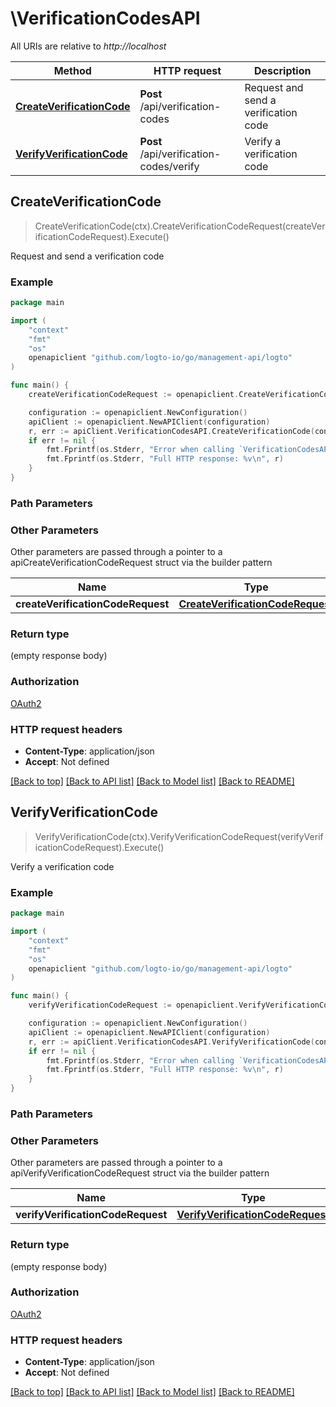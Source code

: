 # \VerificationCodesAPI

All URIs are relative to *http://localhost*

Method | HTTP request | Description
------------- | ------------- | -------------
[**CreateVerificationCode**](VerificationCodesAPI.md#CreateVerificationCode) | **Post** /api/verification-codes | Request and send a verification code
[**VerifyVerificationCode**](VerificationCodesAPI.md#VerifyVerificationCode) | **Post** /api/verification-codes/verify | Verify a verification code



## CreateVerificationCode

> CreateVerificationCode(ctx).CreateVerificationCodeRequest(createVerificationCodeRequest).Execute()

Request and send a verification code



### Example

```go
package main

import (
	"context"
	"fmt"
	"os"
	openapiclient "github.com/logto-io/go/management-api/logto"
)

func main() {
	createVerificationCodeRequest := openapiclient.CreateVerificationCode_request{CreateVerificationCodeRequestOneOf: openapiclient.NewCreateVerificationCodeRequestOneOf("Email_example")} // CreateVerificationCodeRequest | 

	configuration := openapiclient.NewConfiguration()
	apiClient := openapiclient.NewAPIClient(configuration)
	r, err := apiClient.VerificationCodesAPI.CreateVerificationCode(context.Background()).CreateVerificationCodeRequest(createVerificationCodeRequest).Execute()
	if err != nil {
		fmt.Fprintf(os.Stderr, "Error when calling `VerificationCodesAPI.CreateVerificationCode``: %v\n", err)
		fmt.Fprintf(os.Stderr, "Full HTTP response: %v\n", r)
	}
}
```

### Path Parameters



### Other Parameters

Other parameters are passed through a pointer to a apiCreateVerificationCodeRequest struct via the builder pattern


Name | Type | Description  | Notes
------------- | ------------- | ------------- | -------------
 **createVerificationCodeRequest** | [**CreateVerificationCodeRequest**](CreateVerificationCodeRequest.md) |  | 

### Return type

 (empty response body)

### Authorization

[OAuth2](../README.md#OAuth2)

### HTTP request headers

- **Content-Type**: application/json
- **Accept**: Not defined

[[Back to top]](#) [[Back to API list]](../README.md#documentation-for-api-endpoints)
[[Back to Model list]](../README.md#documentation-for-models)
[[Back to README]](../README.md)


## VerifyVerificationCode

> VerifyVerificationCode(ctx).VerifyVerificationCodeRequest(verifyVerificationCodeRequest).Execute()

Verify a verification code



### Example

```go
package main

import (
	"context"
	"fmt"
	"os"
	openapiclient "github.com/logto-io/go/management-api/logto"
)

func main() {
	verifyVerificationCodeRequest := openapiclient.VerifyVerificationCode_request{VerifyVerificationCodeRequestOneOf: openapiclient.NewVerifyVerificationCodeRequestOneOf("Email_example", "VerificationCode_example")} // VerifyVerificationCodeRequest | 

	configuration := openapiclient.NewConfiguration()
	apiClient := openapiclient.NewAPIClient(configuration)
	r, err := apiClient.VerificationCodesAPI.VerifyVerificationCode(context.Background()).VerifyVerificationCodeRequest(verifyVerificationCodeRequest).Execute()
	if err != nil {
		fmt.Fprintf(os.Stderr, "Error when calling `VerificationCodesAPI.VerifyVerificationCode``: %v\n", err)
		fmt.Fprintf(os.Stderr, "Full HTTP response: %v\n", r)
	}
}
```

### Path Parameters



### Other Parameters

Other parameters are passed through a pointer to a apiVerifyVerificationCodeRequest struct via the builder pattern


Name | Type | Description  | Notes
------------- | ------------- | ------------- | -------------
 **verifyVerificationCodeRequest** | [**VerifyVerificationCodeRequest**](VerifyVerificationCodeRequest.md) |  | 

### Return type

 (empty response body)

### Authorization

[OAuth2](../README.md#OAuth2)

### HTTP request headers

- **Content-Type**: application/json
- **Accept**: Not defined

[[Back to top]](#) [[Back to API list]](../README.md#documentation-for-api-endpoints)
[[Back to Model list]](../README.md#documentation-for-models)
[[Back to README]](../README.md)

